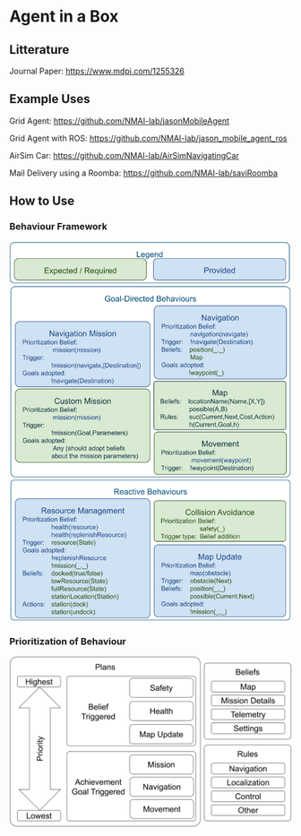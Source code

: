 # Agent in a Box

## Litterature
Journal Paper: https://www.mdpi.com/1255326

## Example Uses
Grid Agent: https://github.com/NMAI-lab/jasonMobileAgent

Grid Agent with ROS: https://github.com/NMAI-lab/jason_mobile_agent_ros

AirSim Car: https://github.com/NMAI-lab/AirSimNavigatingCar

Mail Delivery using a Roomba: https://github.com/NMAI-lab/saviRoomba

## How to Use

### Behaviour Framework
![Framework](https://github.com/NMAI-lab/agent_in_a_box_agent/blob/master/figures/AIB_Framework.png)

### Prioritization of Behaviour
![Prioritization](https://github.com/NMAI-lab/agent_in_a_box_agent/blob/master/figures/AgentInABoxBehaviourPrioritization.png)

